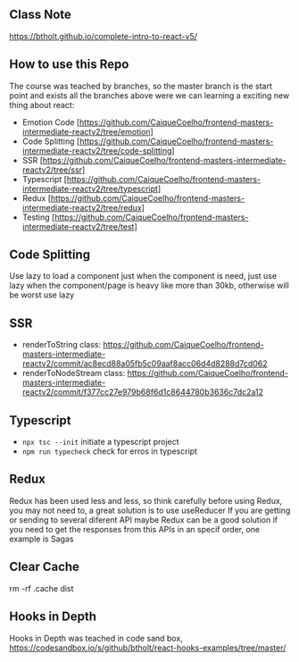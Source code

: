## Class Note

https://btholt.github.io/complete-intro-to-react-v5/

## How to use this Repo

The course was teached by branches, so the master branch is the start point and exists all the branches above were we can learning a exciting new
thing about react:

- Emotion Code [https://github.com/CaiqueCoelho/frontend-masters-intermediate-reactv2/tree/emotion]
- Code Splitting [https://github.com/CaiqueCoelho/frontend-masters-intermediate-reactv2/tree/code-splitting]
- SSR [https://github.com/CaiqueCoelho/frontend-masters-intermediate-reactv2/tree/ssr]
- Typescript [https://github.com/CaiqueCoelho/frontend-masters-intermediate-reactv2/tree/typescript]
- Redux [https://github.com/CaiqueCoelho/frontend-masters-intermediate-reactv2/tree/redux]
- Testing [https://github.com/CaiqueCoelho/frontend-masters-intermediate-reactv2/tree/test]

## Code Splitting

Use lazy to load a component just when the component is need, just use lazy when the component/page is heavy like more
than 30kb, otherwise will be worst use lazy

## SSR

- renderToString class: https://github.com/CaiqueCoelho/frontend-masters-intermediate-reactv2/commit/ac8ecd88a05fb5c09aaf8acc06d4d8288d7cd062
- renderToNodeStream class: https://github.com/CaiqueCoelho/frontend-masters-intermediate-reactv2/commit/f377cc27e979b68f6d1c8644780b3636c7dc2a12

## Typescript

- `npx tsc --init` initiate a typescript project
- `npm run typecheck` check for erros in typescript

## Redux

Redux has been used less and less, so think carefully before using Redux, you may not need to, a great solution is to use useReducer
If you are getting or sending to several diferent API maybe Redux can be a good solution if you need to get the responses from this
APIs in an specif order, one example is Sagas

## Clear Cache

rm -rf .cache dist

## Hooks in Depth

Hooks in Depth was teached in code sand box, https://codesandbox.io/s/github/btholt/react-hooks-examples/tree/master/
